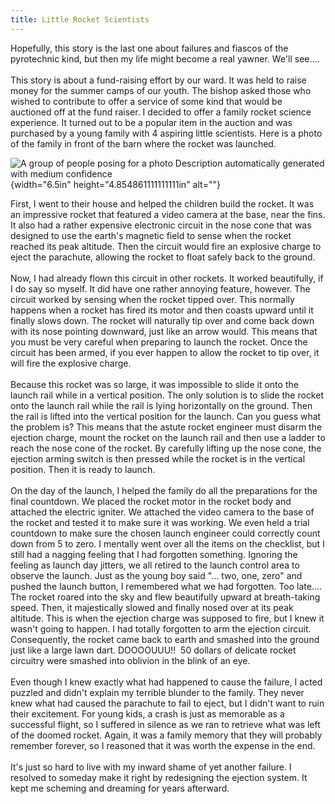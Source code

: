 ```yaml
---
title: Little Rocket Scientists
---
```



Hopefully, this story is the last one about failures and fiascos of the
pyrotechnic kind, but then my life might become a real yawner. We'll
see....\
\
This story is about a fund-raising effort by our ward. It was held to
raise money for the summer camps of our youth. The bishop asked those
who wished to contribute to offer a service of some kind that would be
auctioned off at the fund raiser. I decided to offer a family rocket
science experience. It turned out to be a popular item in the auction
and was purchased by a young family with 4 aspiring little scientists.
Here is a photo of the family in front of the barn where the rocket was
launched.

![A group of people posing for a photo Description automatically
generated with medium
confidence](md/36_Little_Rocket_Scientists-media/media/image1.jpeg){width="6.5in"
height="4.854861111111111in" alt=""}

First, I went to their house and helped the children build the rocket.
It was an impressive rocket that featured a video camera at the base,
near the fins. It also had a rather expensive electronic circuit in the
nose cone that was designed to use the earth's magnetic field to sense
when the rocket reached its peak altitude. Then the circuit would fire
an explosive charge to eject the parachute, allowing the rocket to float
safely back to the ground.\
\
Now, I had already flown this circuit in other rockets. It worked
beautifully, if I do say so myself. It did have one rather annoying
feature, however. The circuit worked by sensing when the rocket tipped
over. This normally happens when a rocket has fired its motor and then
coasts upward until it finally slows down. The rocket will naturally tip
over and come back down with its nose pointing downward, just like an
arrow would. This means that you must be very careful when preparing to
launch the rocket. Once the circuit has been armed, if you ever happen
to allow the rocket to tip over, it will fire the explosive charge.\
\
Because this rocket was so large, it was impossible to slide it onto the
launch rail while in a vertical position. The only solution is to slide
the rocket onto the launch rail while the rail is lying horizontally on
the ground. Then the rail is lifted into the vertical position for the
launch. Can you guess what the problem is? This means that the astute
rocket engineer must disarm the ejection charge, mount the rocket on the
launch rail and then use a ladder to reach the nose cone of the rocket.
By carefully lifting up the nose cone, the ejection arming switch is
then pressed while the rocket is in the vertical position. Then it is
ready to launch.\
\
On the day of the launch, I helped the family do all the preparations
for the final countdown. We placed the rocket motor in the rocket body
and attached the electric igniter. We attached the video camera to the
base of the rocket and tested it to make sure it was working. We even
held a trial countdown to make sure the chosen launch engineer could
correctly count down from 5 to zero. I mentally went over all the items
on the checklist, but I still had a nagging feeling that I had forgotten
something. Ignoring the feeling as launch day jitters, we all retired to
the launch control area to observe the launch. Just as the young boy
said "... two, one, zero" and pushed the launch button, I remembered
what we had forgotten. Too late.... The rocket roared into the sky and
flew beautifully upward at breath-taking speed. Then, it majestically
slowed and finally nosed over at its peak altitude. This is when the
ejection charge was supposed to fire, but I knew it wasn't going to
happen. I had totally forgotten to arm the ejection circuit.
Consequently, the rocket came back to earth and smashed into the ground
just like a large lawn dart. DOOOOUUU!!  50 dollars of delicate rocket
circuitry were smashed into oblivion in the blink of an eye.\
\
Even though I knew exactly what had happened to cause the failure, I
acted puzzled and didn't explain my terrible blunder to the family. They
never knew what had caused the parachute to fail to eject, but I didn't
want to ruin their excitement. For young kids, a crash is just as
memorable as a successful flight, so I suffered in silence as we ran to
retrieve what was left of the doomed rocket. Again, it was a family
memory that they will probably remember forever, so I reasoned that it
was worth the expense in the end.\
\
It's just so hard to live with my inward shame of yet another failure. I
resolved to someday make it right by redesigning the ejection system. It
kept me scheming and dreaming for years afterward.
